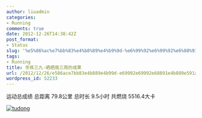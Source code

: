 ```yaml
---
author: liuadmin
categories:
- Running
comments: true
date: 2012-12-26T14:38:42Z
post_format:
- Status
slug: '%e5%86%ac%e7%bb%83%e4%b8%89%e4%b9%9d-%e6%99%92%e6%99%92%e6%88%91%e4%b8%89%e5%91%a8%e7%9a%84%e6%88%90%e6%9e%9c'
tags:
- Running
title: 冬练三九-晒晒我三周的成果
url: /2012/12/26/e586ace7bb83e4b889e4b99d-e69992e69992e68891e4b889e591a8e79a84e68890e69e9c/
wordpress_id: 52233
---
```


运动总成绩
总距离
79.8公里
总时长
9.5小时
共燃烧
5516.4大卡

[![tudong](http://7bv9gn.com1.z0.glb.clouddn.com/wp-content/uploads/2012/12/tudong-375x1024.png)](http://7bv9gn.com1.z0.glb.clouddn.com/wp-content/uploads/2012/12/tudong.png)
